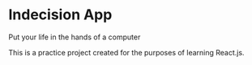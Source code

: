# Indecision App

Put your life in the hands of a computer

This is a practice project created for the purposes of learning React.js.
